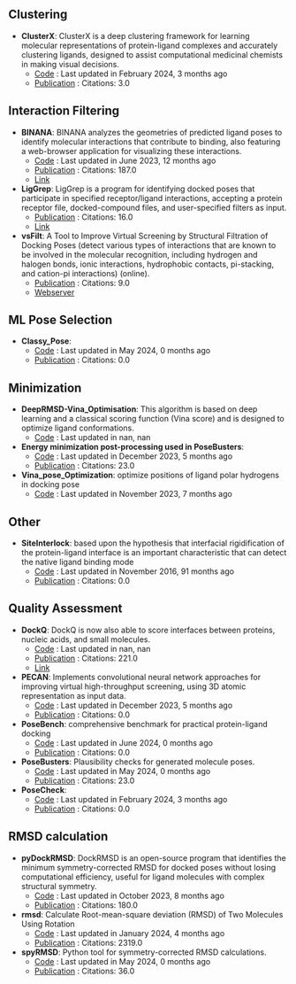 
## **Clustering**
- **ClusterX**: ClusterX is a deep clustering framework for learning molecular representations of protein-ligand complexes and accurately clustering ligands, designed to assist computational medicinal chemists in making visual decisions.
	- [Code](https://github.com/ChenSikang/ClusterX) : Last updated in February 2024, 3 months ago
	- [Publication](https://doi.org/10.1093/bib/bbad126) : Citations: 3.0

## **Interaction Filtering**
- **BINANA**: BINANA analyzes the geometries of predicted ligand poses to identify molecular interactions that contribute to binding, also featuring a web-browser application for visualizing these interactions.
	- [Code](https://github.com/durrantlab/binana) : Last updated in June 2023, 12 months ago
	- [Publication](https://doi.org/10.1016%2Fj.jmgm.2011.01.004) : Citations: 187.0
	- [Link](https://durrantlab.pitt.edu/binana-download/)
- **LigGrep**: LigGrep is a program for identifying docked poses that participate in specified receptor/ligand interactions, accepting a protein receptor file, docked-compound files, and user-specified filters as input.
	- [Publication](https://doi.org/10.1186/s13321-020-00471-2) : Citations: 16.0
	- [Link](https://durrantlab.pitt.edu/liggrep/)
- **vsFilt**: A Tool to Improve Virtual Screening by Structural Filtration of Docking Poses (detect various types of interactions that are known to be involved in the molecular recognition, including hydrogen and halogen bonds, ionic interactions, hydrophobic contacts, pi-stacking, and cation-pi interactions) (online).
	- [Publication](https://doi.org/10.1021/acs.jcim.0c00303) : Citations: 9.0
	- [Webserver](https://biokinet.belozersky.msu.ru/vsfilt)

## **ML Pose Selection**
- **Classy_Pose**: 
	- [Code](https://github.com/vktrannguyen/Classy_Pose) : Last updated in May 2024, 0 months ago
	- [Publication](https://doi.org/10.1002/aisy.202400238) : Citations: 0.0

## **Minimization**
- **DeepRMSD-Vina_Optimisation**: This algorithm is based on deep learning and a classical scoring function (Vina score) and is designed to optimize ligand conformations.
	- [Code](<https://github.com/zchwang/DeepRMSD-Vina_Optimization>) : Last updated in nan, nan
- **Energy minimization post-processing used in PoseBusters**: 
	- [Code](https://github.com/maabuu/posebusters_em) : Last updated in December 2023, 5 months ago
	- [Publication](https://doi.org/10.1039/d3sc04185a) : Citations: 23.0
- **Vina_pose_Optimization**: optimize positions of ligand polar hydrogens in docking pose
	- [Code](https://github.com/rongfengzou/vina_pose_optimization) : Last updated in November 2023, 7 months ago

## **Other**
- **SiteInterlock**: based upon the hypothesis that interfacial rigidification of the protein-ligand interface is an important characteristic that can detect the native ligand binding mode
	- [Code](https://github.com/rasbt/siteinterlock) : Last updated in November 2016, 91 months ago
	- [Publication](https://doi.org/10.1002/prot.25172/full) : Citations: 0.0

## **Quality Assessment**
- **DockQ**: DockQ is now also able to score interfaces between proteins, nucleic acids, and small molecules.
	- [Code](http://github.com/bjornwallner/DockQ/) : Last updated in nan, nan
	- [Publication](https://doi.org/10.1371/journal.pone.0161879) : Citations: 221.0
	- [Link](https://wallnerlab.org/DockQ)
- **PECAN**: Implements convolutional neural network approaches for improving virtual high-throughput screening, using 3D atomic representation as input data.
	- [Code](https://github.com/LLNL/PECAN2) : Last updated in December 2023, 5 months ago
	- [Publication](https://doi.org/10.3390/make6010030) : Citations: 0.0
- **PoseBench**: comprehensive benchmark for practical protein-ligand docking
	- [Code](https://github.com/BioinfoMachineLearning/PoseBench) : Last updated in June 2024, 0 months ago
	- [Publication](https://doi.org/10.5281/zenodo.11477766.svg) : Citations: 0.0
- **PoseBusters**: Plausibility checks for generated molecule poses.
	- [Code](https://github.com/maabuu/posebusters) : Last updated in May 2024, 0 months ago
	- [Publication](https://doi.org/10.1039/D3SC04185A) : Citations: 23.0
- **PoseCheck**: 
	- [Code](https://github.com/cch1999/posecheck) : Last updated in February 2024, 3 months ago
	- [Publication](https://doi.org/10.5281/zenodo.10208912.svg) : Citations: 0.0

## **RMSD calculation**
- **pyDockRMSD**: DockRMSD is an open-source program that identifies the minimum symmetry-corrected RMSD for docked poses without losing computational efficiency, useful for ligand molecules with complex structural symmetry.
	- [Code](https://github.com/neudinger/pyDockRMSD) : Last updated in October 2023, 8 months ago
	- [Publication](https://doi.org/10.1186/s13321-019-0362-7) : Citations: 180.0
- **rmsd**: Calculate Root-mean-square deviation (RMSD) of Two Molecules Using Rotation
	- [Code](https://github.com/charnley/rmsd) : Last updated in January 2024, 4 months ago
	- [Publication](https://doi.org/10.1107/S0567739476001873) : Citations: 2319.0
- **spyRMSD**: Python tool for symmetry-corrected RMSD calculations.
	- [Code](https://github.com/RMeli/spyrmsd) : Last updated in May 2024, 0 months ago
	- [Publication](https://doi.org/10.1186/s13321-020-00455-2) : Citations: 36.0
